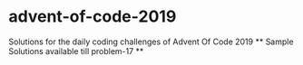 # advent-of-code-2019
Solutions for the daily coding challenges of Advent Of Code 2019
** Sample Solutions available till problem-17 **
